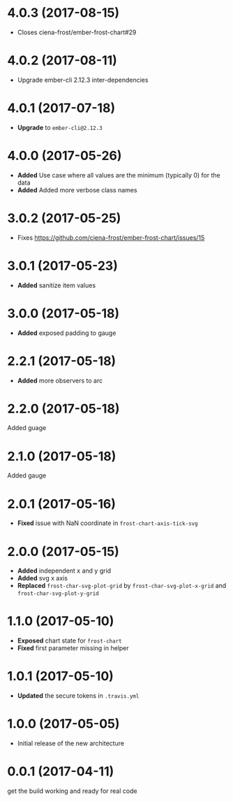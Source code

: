 # 4.0.3 (2017-08-15)
* Closes ciena-frost/ember-frost-chart#29

# 4.0.2 (2017-08-11)
* Upgrade ember-cli 2.12.3 inter-dependencies

# 4.0.1 (2017-07-18)
* **Upgrade** to `ember-cli@2.12.3`

# 4.0.0 (2017-05-26)
* **Added** Use case where all values are the minimum (typically 0) for the data
* **Added** Added more verbose class names


# 3.0.2 (2017-05-25)
* Fixes https://github.com/ciena-frost/ember-frost-chart/issues/15


# 3.0.1 (2017-05-23)
* **Added** sanitize item values


# 3.0.0 (2017-05-18)
* **Added** exposed padding to gauge


# 2.2.1 (2017-05-18)
* **Added** more observers to arc


# 2.2.0 (2017-05-18)
Added guage


# 2.1.0 (2017-05-18)
Added gauge


# 2.0.1 (2017-05-16)
* **Fixed** issue with NaN coordinate in `frost-chart-axis-tick-svg`


# 2.0.0 (2017-05-15)
* **Added** independent x and y grid
* **Added** svg x axis
* **Replaced** `frost-char-svg-plot-grid` by `frost-char-svg-plot-x-grid` and `frost-char-svg-plot-y-grid`

# 1.1.0 (2017-05-10)
* **Exposed** chart state for `frost-chart`
* **Fixed** first parameter missing in helper


# 1.0.1 (2017-05-10)
* **Updated** the secure tokens in `.travis.yml`

# 1.0.0 (2017-05-05)
- Initial release of the new architecture


# 0.0.1 (2017-04-11)
get the build working and ready for real code

